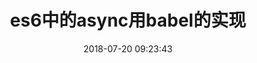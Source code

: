 ---
title: es6中的async用babel的实现
date: 2018-07-20 09:23:43
tags: [ECMAScript6]
categories: [ECMAScript6]
description: es6中的async用babel的实现
---